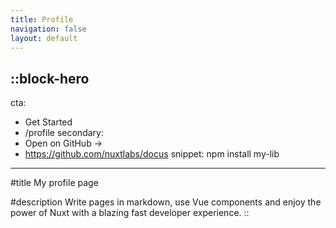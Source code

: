 ```yaml
---
title: Profile
navigation: false
layout: default
---
```


::block-hero
---
cta:
  - Get Started
  - /profile
secondary:
  - Open on GitHub →
  - https://github.com/nuxtlabs/docus
snippet: npm install my-lib
---

#title
My profile page

#description
Write pages in markdown, use Vue components and enjoy the power of Nuxt with a blazing fast developer experience.
::

